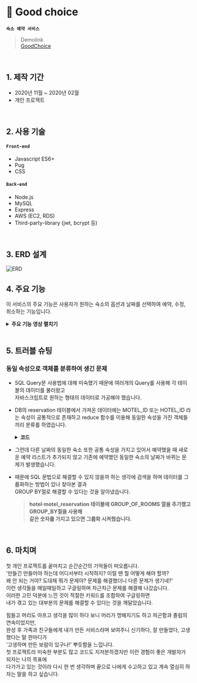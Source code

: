 # 📌 Good choice      
__`숙소 예약 서비스`__
> Demolink      
> [GoodChoice](http://www.goodchoice.gq/)

</br>

## 1. 제작 기간
- 2020년 11월 ~ 2020년 02월
- 개인 프로젝트

</br>

## 2. 사용 기술
#### `Front-end`
- Javascript ES6+
- Pug
- CSS
#### `Back-end`
- Node.js
- MySQL
- Express
- AWS (EC2, RDS)
- Third-party-library (jwt, bcrypt 등)

</br>

## 3. ERD 설계

![ERD](https://user-images.githubusercontent.com/52212226/120278724-986aae80-c2f0-11eb-8f05-eb3a753aa1d3.png)

## 4. 주요 기능
이 서비스의 주요 기능은 사용자가 원하는 숙소의 옵션과 날짜를 선택하여 예약, 수정, 취소하는 기능입니다.

<details>
<summary><b>주요 기능 영상 펼치기</b></summary>
<div markdown="1">
  
### 4.1 선택 옵션에 맞는 숙소 보여주기
![옵션선택](https://user-images.githubusercontent.com/52212226/120186707-ce575680-c24e-11eb-8bb3-f41e37e6c5d4.gif)
### 4.2 가격 순 정렬
![가격정렬](https://user-images.githubusercontent.com/52212226/120275388-2e500a80-c2ec-11eb-87aa-034465f50ffe.gif)
### 4.3 방 예약하기
![방예약](https://user-images.githubusercontent.com/52212226/120275676-a6b6cb80-c2ec-11eb-9072-9b9346b7fdbb.gif)
### 4.4 예약 날짜 변경
![예약날짜변경](https://user-images.githubusercontent.com/52212226/120275975-0ca35300-c2ed-11eb-88db-1bc1dca07914.gif)
### 4.5 예약 취소
![예약취소](https://user-images.githubusercontent.com/52212226/120277043-7bcd7700-c2ee-11eb-87cd-290babeda142.gif)
  
</div>
</details>

</br>  

## 5. 트러블 슈팅
### 동일 속성으로 객체를 분류하여 생긴 문제 
- SQL Query문 사용법에 대해 미숙했기 때문에 여러개의 Query를 사용해 각 테이블의 데이터를 불러왔고      
  자바스크립트로 원하는 형태의 데이터로 가공해야 했습니다.
- DB의 reservation 테이블에서 가져온 데이터에는 MOTEL_ID 또는 HOTEL_ID 라는 속성이 공통적으로 존재하고
  reduce 함수를 이용해 동일한 속성을 가진 객체들끼리 분류를 하였습니다.
  
  <details>
  <summary><b>코드</b></summary>
  <div markdown="1">
    
  ```javascript
  const groupBy = (objectArray, property) => {
    return objectArray.reduce((acc, obj) => {
        const key = obj[property];
        !acc[key] ? acc[key] = [obj.RESERVATION_DATE] : acc[key].push(obj.RESERVATION_DATE);
        return acc;
    }, {});
  }
  ```
 
  </div>
  </details>  
  
- 그런데 다른 날짜의 동일한 숙소 또한 공통 속성을 가지고 있어서 예약했을 때 
  새로운 예약 리스트가 추가되지 않고 기존에 예약했던 동일한 숙소의 날짜가 바뀌는 문제가 발생했습니다.  
- 때문에 SQL 문법으로 해결할 수 있지 않을까 하는 생각에 검색을 하며 데이터를 그룹화하는 방법이 있나 찾아본 결과        
  GROUP BY절로 해결할 수 있다는 것을 알아냈습니다.     
  
  >__hotel·motel_reservation 테이블에 GROUP_OF_ROOMS 열을 추가했고 GROUP_BY절을 사용해       
  >같은 숫자를 가지고 있으면 그룹화 시켜줬습니다.__
 
 </br>

## 6. 마치며

첫 개인 프로젝트를 끝마치고 순간순간의 기억들이 떠오릅니다.     
'만들긴 만들어야 하는데 어디서부터 시작하지? 이럴 땐 뭘 어떻게 해야 할까?     
왜 안 되는 거야? 도대체 뭐가 문제야? 문제를 해결했더니 다른 문제가 생기네?'     
이런 생각들을 매일매일하고 구글링하며 차근차근 문제를 해결해 나갔습니다.      
이러한 고민 덕분에 느낀 것이 적절한 키워드를 조합하여 구글링하면      
내가 겪고 있는 대부분의 문제를 해결할 수 있다는 것을 깨달았습니다.      

힘들고 머리도 아프고 생각을 많이 하다 보니 머리가 멍해지기도 하고 피곤함과 졸림의 연속이었지만,     
완성 후 가족과 친구들에게 내가 만든 서비스라며 보여주니 신기하다, 잘 만들었다, 고생했다는 말 한마디가      
'고생하며 만든 보람이 있구나!' 뿌듯함을 느낍니다.            
첫 프로젝트라 미숙한 부분도 많고 코드도 지저분하겠지만 이런 경험이 좋은 개발자가 되자는 나의 목표에      
다가가고 있는 것이라 다시 한 번 생각하며 끝으로 나에게 수고하고 있고 계속 열심히 하자는 말을 하고 싶습니다.
